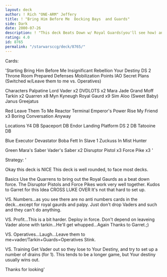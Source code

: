 ```yaml
---
layout: deck
author: ! Rich "ONE-ARM" Jeffery
title: ! "Bring Him Before Me  Docking Bays  and Guards"
side: Dark
date: 2000-07-26
description: ! "This deck Beats Down w/ Royal Guards(you'll see how) and shuts decks down FAST"
rating: 4.0
id: 8765
permalink: "/starwarsccg/deck/8765/"
---
```

Cards: 

'Starting
Bring Him Before Me
Insignificant Rebellion
Your Destiny
DS 2 Throne Room
Prepared Defenses
Mobilization Points
IAO
Secret Plans (Switched w/Leave them to me vs. Operatives)

Characters
Palpatine
Lord Vader x2
DVDLOTS x2
Mara Jade
Grand Moff Tarkin x2
Quarren x8
Myn Kyneugh
Royal Gaurd x9
Sim Aloo (Sweet Baby)
Janus Greejatus

Red
Leave Them To Me
Reactor Terminal
Emperor's Power
Rise My Friend x3
Boring Conversation Anyway

Locations
Y4 DB
Spaceport DB
Endor Landing Platform
DS 2 DB
Tatooine DB

Blue
Executor
Devastator
Boba Fett In Slave 1
Zuckuss In Mist Hunter

Green
Mara's Saber
Vader's Saber x2
Disruptor Pistol x3
Force Pike x3
'

Strategy: '

Okay this deck is NICE This deck is well rounded, to face most decks.

Basics
Use the Quarrens to bring out the Royal Gaurds as a beat down force. The Disruptor Pistols and Force Pikes work very well together. Kudos to Garret for this Idea
CROSS LUKE OVER It's not that hard to set up.

VS. Numbers...as you see there are no anti numbers cards in the deck...except for royal gaurds and palpy. Just don't drop Vaders and such and they can't do anything.

VS. Profit...This is a bit harder. Deploy in force. Don't depend on leaveing Vader alone with tarkin...He'll get whupped...Again Thanks to Garret.;)

VS. Operatives...Laugh...Leave them to me+vader/Tarkin+Guards=Operatives Stink.

VS. Training Get Vader out so they lose to Your Destiny, and try to set up a number of drains (for 1). This tends to be a longer game, but Your destiny usually wins out.

Thanks for looking'
